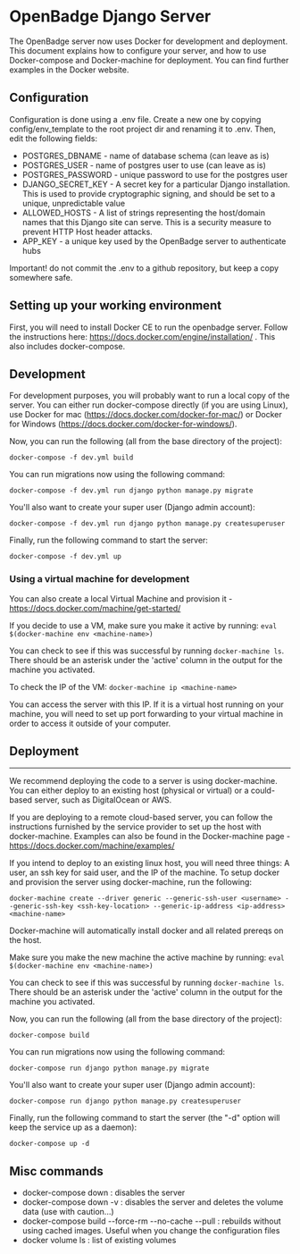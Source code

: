 # OpenBadge Django Server

The OpenBadge server now uses Docker for development and deployment. This document explains how to configure your server, and how to use Docker-compose and Docker-machine for deployment.
You can find further examples in the Docker website.

## Configuration
Configuration is done using a .env file. Create a new one by copying config/env_template to the root project dir and renaming it to .env. Then, edit the following fields:
* POSTGRES_DBNAME - name of database schema (can leave as is)
* POSTGRES_USER - name of postgres user to use (can leave as is)
* POSTGRES_PASSWORD - unique password to use for the postgres user
* DJANGO_SECRET_KEY - A secret key for a particular Django installation. This is used to provide cryptographic signing, and should be set to a unique, unpredictable value
* ALLOWED_HOSTS - A list of strings representing the host/domain names that this Django site can serve. This is a security measure to prevent HTTP Host header attacks.
* APP_KEY - a unique key used by the OpenBadge server to authenticate hubs

Important! do not commit the .env to a github repository, but keep a copy somewhere safe.

## Setting up your working environment
First, you will need to install Docker CE to run the openbadge server. Follow the instructions here:
https://docs.docker.com/engine/installation/ . This also includes docker-compose.

## Development
For development purposes, you will probably want to run a local copy of the server. You can either run docker-compose
directly (if you are using Linux), use Docker for mac (https://docs.docker.com/docker-for-mac/) or Docker for Windows
(https://docs.docker.com/docker-for-windows/).

Now, you can run the following (all from the base directory of the project):

`docker-compose -f dev.yml build`

You can run migrations now using the following command:

`docker-compose -f dev.yml run django python manage.py migrate`

You'll also want to create your super user (Django admin account):

`docker-compose -f dev.yml run django python manage.py createsuperuser`

Finally, run the following command to start the server:

`docker-compose -f dev.yml up`

### Using a virtual machine for development
You can also create a local Virtual Machine and provision it - https://docs.docker.com/machine/get-started/

If you decide to use a VM, make sure you make it active by running:
    `eval $(docker-machine env <machine-name>)`

You can check to see if this was successful by running `docker-machine ls`.
There should be an asterisk under the 'active' column in the output for the machine you activated.

To check the IP of the VM:
`docker-machine ip <machine-name>`

You can access the server with this IP. If it is a virtual host running on your machine, you will need to set up port forwarding to your virtual machine in order to access it outside of your computer.

## Deployment
----------------

We recommend deploying the code to a server is using docker-machine. You can either deploy to an existing host (physical or virtual) or a could-based server, such as DigitalOcean or AWS.

If you are deploying to a remote cloud-based server, you can follow the instructions furnished by the service provider to set up the host with docker-machine. Examples can also be found in the Docker-machine page - https://docs.docker.com/machine/examples/

If you intend to deploy to an existing linux host, you will need three things: A user, an ssh key for said user, and the IP of the machine. To setup docker and provision the server using docker-machine, run the following:

`docker-machine create --driver generic --generic-ssh-user <username> --generic-ssh-key <ssh-key-location> --generic-ip-address <ip-address> <machine-name>`

Docker-machine will automatically install docker and all related prereqs on the host.
 
Make sure you make the new machine the active machine by running:
    `eval $(docker-machine env <machine-name>)`

You can check to see if this was successful by running `docker-machine ls`.
There should be an asterisk under the 'active' column in the output for the machine you activated.

Now, you can run the following (all from the base directory of the project):

`docker-compose build`

You can run migrations now using the following command:

`docker-compose run django python manage.py migrate`

You'll also want to create your super user (Django admin account):

`docker-compose run django python manage.py createsuperuser`

Finally, run the following command to start the server (the "-d" option will keep the service up as a daemon):

`docker-compose up -d`

## Misc commands
* docker-compose down : disables the server
* docker-compose down -v : disables the server and deletes the volume data (use with caution...)
* docker-compose build --force-rm --no-cache --pull : rebuilds without using cached images. Useful when you change the
configuration files
* docker volume ls : list of existing volumes